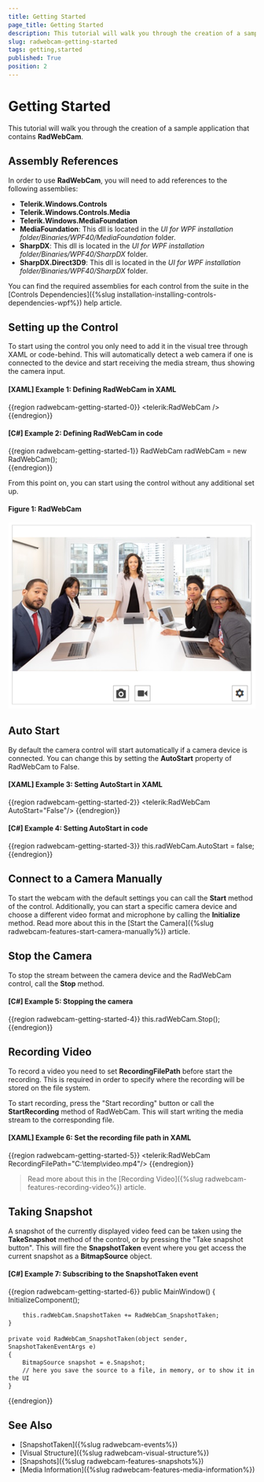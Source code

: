 ```yaml
---
title: Getting Started
page_title: Getting Started
description: This tutorial will walk you through the creation of a sample application that contains RadWebCam.
slug: radwebcam-getting-started
tags: getting,started
published: True
position: 2
---
```


# Getting Started

This tutorial will walk you through the creation of a sample application that contains __RadWebCam__.

## Assembly References

In order to use __RadWebCam__, you will need to add references to the following assemblies:
* __Telerik.Windows.Controls__
* __Telerik.Windows.Controls.Media__
* __Telerik.Windows.MediaFoundation__
* __MediaFoundation__: This dll is located in the *UI for WPF installation folder/Binaries/WPF40/MediaFoundation* folder.
* __SharpDX__: This dll is located in the *UI for WPF installation folder/Binaries/WPF40/SharpDX* folder.
* __SharpDX.Direct3D9__: This dll is located in the *UI for WPF installation folder/Binaries/WPF40/SharpDX* folder.

You can find the required assemblies for each control from the suite in the [Controls Dependencies]({%slug installation-installing-controls-dependencies-wpf%}) help article.

## Setting up the Control

To start using the control you only need to add it in the visual tree through XAML or code-behind. This will automatically detect a web camera if one is connected to the device and start receiving the media stream, thus showing the camera input.

#### __[XAML] Example 1: Defining RadWebCam in XAML__
{{region radwebcam-getting-started-0}}
	<telerik:RadWebCam />
{{endregion}}

#### __[C#] Example 2: Defining RadWebCam in code__
{{region radwebcam-getting-started-1}}
	RadWebCam radWebCam = new RadWebCam();	
{{endregion}}

From this point on, you can start using the control without any additional set up.

#### Figure 1: RadWebCam
![](images/radwebcam-getting-started-0.png)

## Auto Start

By default the camera control will start automatically if a camera device is connected. You can change this by setting the __AutoStart__ property of RadWebCam to False.

#### __[XAML] Example 3: Setting AutoStart in XAML__
{{region radwebcam-getting-started-2}}
	 <telerik:RadWebCam AutoStart="False"/>
{{endregion}}

#### __[C#] Example 4: Setting AutoStart in code__
{{region radwebcam-getting-started-3}}
	this.radWebCam.AutoStart = false;
{{endregion}}

## Connect to a Camera Manually

To start the webcam with the default settings you can call the __Start__ method of the control. Additionally, you can start a specific camera device and choose a different video format and microphone by calling the __Initialize__ method. Read more about this in the [Start the Camera]({%slug radwebcam-features-start-camera-manually%}) article.

## Stop the Camera

To stop the stream between the camera device and the RadWebCam control, call the __Stop__ method.

#### __[C#] Example 5: Stopping the camera__
{{region radwebcam-getting-started-4}}
	this.radWebCam.Stop();
{{endregion}}

## Recording Video

To record a video you need to set __RecordingFilePath__ before start the recording. This is required in order to specify where the recording will be stored on the file system.

To start recording, press the "Start recording" button or call the __StartRecording__ method of RadWebCam. This will start writing the media stream to the corresponding file.

#### __[XAML] Example 6: Set the recording file path in XAML__
{{region radwebcam-getting-started-5}}
	<telerik:RadWebCam RecordingFilePath="C:\\temp\\video.mp4"/>
{{endregion}}

> Read more about this in the [Recording Video]({%slug radwebcam-features-recording-video%}) article.

## Taking Snapshot

A snapshot of the currently displayed video feed can be taken using the __TakeSnapshot__ method of the control, or by pressing the "Take snapshot button". This will fire the __SnapshotTaken__ event where you get access the current snapshot as a __BitmapSource__ object.

#### __[C#] Example 7: Subscribing to the SnapshotTaken event__
{{region radwebcam-getting-started-6}}
	public MainWindow()
	{
		InitializeComponent();
		
		this.radWebCam.SnapshotTaken += RadWebCam_SnapshotTaken;
	}

	private void RadWebCam_SnapshotTaken(object sender, SnapshotTakenEventArgs e)
	{
		BitmapSource snapshot = e.Snapshot;
		// here you save the source to a file, in memory, or to show it in the UI
	}
{{endregion}}

## See Also  
* [SnapshotTaken]({%slug radwebcam-events%})
* [Visual Structure]({%slug radwebcam-visual-structure%})
* [Snapshots]({%slug radwebcam-features-snapshots%})
* [Media Information]({%slug radwebcam-features-media-information%})